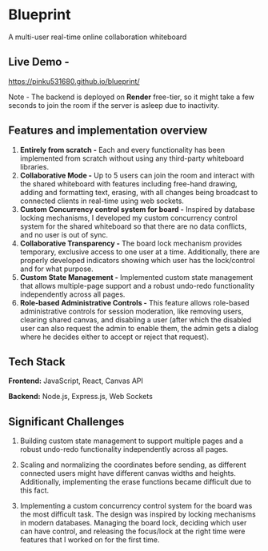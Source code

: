 # Blueprint

A multi-user real-time online collaboration whiteboard

## Live Demo -
https://pinku531680.github.io/blueprint/

Note - The backend is deployed on **Render** free-tier, so it might take a few seconds to join the room if the server is asleep due to inactivity.

## Features and implementation overview

1) **Entirely from scratch -**  Each and every functionality has been implemented from scratch without using any third-party whiteboard libraries.
2) **Collaborative Mode -** Up to 5 users can join the room and interact with the shared whiteboard with features including free-hand drawing,
   adding and formatting text, erasing, with all changes being broadcast to connected clients in real-time using web sockets.
3) **Custom Concurrency control system for board -** Inspired by database locking mechanisms, I developed my custom concurrency control system for
   the shared whiteboard so that there are no data conflicts, and no user is out of sync.
4) **Collaborative Transparency -** The board lock mechanism provides temporary, exclusive access to one user at a time. Additionally, there are properly developed indicators
   showing which user has the lock/control and for what purpose.
5) **Custom State Management -** Implemented custom state management that allows multiple-page support and a robust undo-redo functionality independently across all pages.
6) **Role-based Administrative Controls -** This feature allows role-based administrative controls for session moderation, like removing users, clearing shared canvas, and
   disabling a user (after which the disabled user can also request the admin to enable them, the admin gets a dialog where he decides either to accept or reject that request).


## Tech Stack

**Frontend:** JavaScript, React, Canvas API

**Backend:** Node.js, Express.js, Web Sockets 

## Significant Challenges

1) Building custom state management to support multiple pages and a robust undo-redo functionality independently across all pages.
   
2) Scaling and normalizing the coordinates before sending, as different connected users might have different canvas widths and heights. Additionally, implementing the erase functions
   became difficult due to this fact.
   
3) Implementing a custom concurrency control system for the board was the most difficult task. The design was inspired by locking mechanisms in modern databases.
   Managing the board lock, deciding which user can have control, and releasing the focus/lock at the right time were features that I worked on for the first time.


